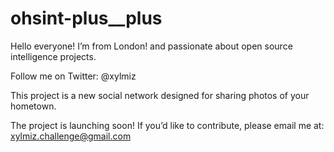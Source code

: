 # ohsint-plus__plus

Hello everyone! I’m from London! and passionate about open source intelligence projects.

Follow me on Twitter: @xylmiz

This project is a new social network designed for sharing photos of your hometown.

The project is launching soon! If you’d like to contribute, please email me at: xylmiz.challenge@gmail.com
